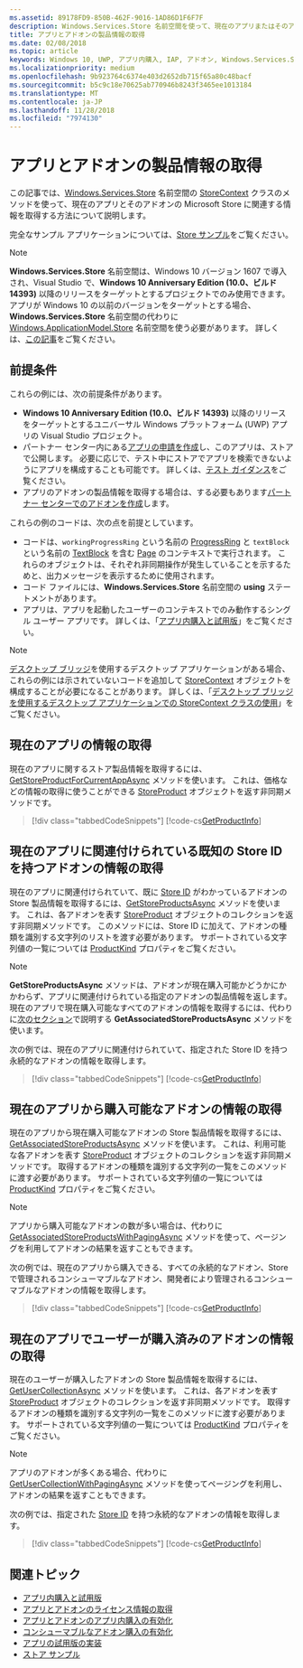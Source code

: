 ```yaml
---
ms.assetid: 89178FD9-850B-462F-9016-1AD86D1F6F7F
description: Windows.Services.Store 名前空間を使って、現在のアプリまたはそのアドオンのストアに関連する製品情報を取得する方法について説明します。
title: アプリとアドオンの製品情報の取得
ms.date: 02/08/2018
ms.topic: article
keywords: Windows 10, UWP, アプリ内購入, IAP, アドオン, Windows.Services.Store
ms.localizationpriority: medium
ms.openlocfilehash: 9b923764c6374e403d2652db715f65a80c48bacf
ms.sourcegitcommit: b5c9c18e70625ab770946b8243f3465ee1013184
ms.translationtype: MT
ms.contentlocale: ja-JP
ms.lasthandoff: 11/28/2018
ms.locfileid: "7974130"
---
```

# <a name="get-product-info-for-apps-and-add-ons"></a>アプリとアドオンの製品情報の取得

この記事では、[Windows.Services.Store](https://msdn.microsoft.com/library/windows/apps/windows.services.store.aspx) 名前空間の [StoreContext](https://msdn.microsoft.com/library/windows/apps/windows.services.store.storecontext.aspx) クラスのメソッドを使って、現在のアプリとそのアドオンの Microsoft Store に関連する情報を取得する方法について説明します。

完全なサンプル アプリケーションについては、[Store サンプル](https://github.com/Microsoft/Windows-universal-samples/tree/master/Samples/Store)をご覧ください。

> [!NOTE]
> **Windows.Services.Store** 名前空間は、Windows 10 バージョン 1607 で導入され、Visual Studio で、**Windows 10 Anniversary Edition (10.0、ビルド 14393)** 以降のリリースをターゲットとするプロジェクトでのみ使用できます。 アプリが Windows 10 の以前のバージョンをターゲットとする場合、**Windows.Services.Store** 名前空間の代わりに [Windows.ApplicationModel.Store](https://msdn.microsoft.com/library/windows/apps/windows.applicationmodel.store.aspx) 名前空間を使う必要があります。 詳しくは、[この記事](in-app-purchases-and-trials-using-the-windows-applicationmodel-store-namespace.md)をご覧ください。

## <a name="prerequisites"></a>前提条件

これらの例には、次の前提条件があります。
* **Windows 10 Anniversary Edition (10.0、ビルド 14393)** 以降のリリースをターゲットとするユニバーサル Windows プラットフォーム (UWP) アプリの Visual Studio プロジェクト。
* パートナー センター内にある[アプリの申請を作成](https://msdn.microsoft.com/windows/uwp/publish/app-submissions)し、このアプリは、ストアで公開します。 必要に応じで、テスト中にストアでアプリを検索できないようにアプリを構成することも可能です。 詳しくは、[テスト ガイダンス](in-app-purchases-and-trials.md#testing)をご覧ください。
* アプリのアドオンの製品情報を取得する場合は、する必要もあります[パートナー センターでのアドオンを作成](../publish/add-on-submissions.md)します。

これらの例のコードは、次の点を前提としています。
* コードは、```workingProgressRing``` という名前の [ProgressRing](https://msdn.microsoft.com/library/windows/apps/windows.ui.xaml.controls.progressring.aspx) と ```textBlock``` という名前の [TextBlock](https://msdn.microsoft.com/library/windows/apps/windows.ui.xaml.controls.textblock.aspx) を含む [Page](https://msdn.microsoft.com/library/windows/apps/windows.ui.xaml.controls.page.aspx) のコンテキストで実行されます。 これらのオブジェクトは、それぞれ非同期操作が発生していることを示するためと、出力メッセージを表示するために使用されます。
* コード ファイルには、**Windows.Services.Store** 名前空間の **using** ステートメントがあります。
* アプリは、アプリを起動したユーザーのコンテキストでのみ動作するシングル ユーザー アプリです。 詳しくは、「[アプリ内購入と試用版](in-app-purchases-and-trials.md#api_intro)」をご覧ください。

> [!NOTE]
> [デスクトップ ブリッジ](https://developer.microsoft.com/windows/bridges/desktop)を使用するデスクトップ アプリケーションがある場合、これらの例には示されていないコードを追加して [StoreContext](https://msdn.microsoft.com/library/windows/apps/windows.services.store.storecontext.aspx) オブジェクトを構成することが必要になることがあります。 詳しくは、「[デスクトップ ブリッジを使用するデスクトップ アプリケーションでの StoreContext クラスの使用](in-app-purchases-and-trials.md#desktop)」をご覧ください。

## <a name="get-info-for-the-current-app"></a>現在のアプリの情報の取得

現在のアプリに関するストア製品情報を取得するには、[GetStoreProductForCurrentAppAsync](https://docs.microsoft.com/uwp/api/windows.services.store.storecontext.getstoreproductforcurrentappasync) メソッドを使います。 これは、価格などの情報の取得に使うことができる [StoreProduct](https://msdn.microsoft.com/library/windows/apps/windows.services.store.storeproduct.aspx) オブジェクトを返す非同期メソッドです。

> [!div class="tabbedCodeSnippets"]
[!code-cs[GetProductInfo](./code/InAppPurchasesAndLicenses_RS1/cs/GetAppInfoPage.xaml.cs#GetAppInfo)]

## <a name="get-info-for-add-ons-with-known-store-ids-that-are-associated-with-the-current-app"></a>現在のアプリに関連付けられている既知の Store ID を持つアドオンの情報の取得

現在のアプリに関連付けられていて、既に [Store ID](in-app-purchases-and-trials.md#store_ids) がわかっているアドオンの Store 製品情報を取得するには、[GetStoreProductsAsync](https://docs.microsoft.com/uwp/api/windows.services.store.storecontext.getstoreproductsasync) メソッドを使います。 これは、各アドオンを表す [StoreProduct](https://msdn.microsoft.com/library/windows/apps/windows.services.store.storeproduct.aspx) オブジェクトのコレクションを返す非同期メソッドです。 このメソッドには、Store ID に加えて、アドオンの種類を識別する文字列のリストを渡す必要があります。 サポートされている文字列値の一覧については [ProductKind](https://docs.microsoft.com/uwp/api/windows.services.store.storeproduct.productkind) プロパティをご覧ください。

> [!NOTE]
> **GetStoreProductsAsync** メソッドは、アドオンが現在購入可能かどうかにかかわらず、アプリに関連付けられている指定のアドオンの製品情報を返します。 現在のアプリで現在購入可能なすべてのアドオンの情報を取得するには、代わりに[次のセクション](#get-info-for-add-ons-that-are-available-for-purchase-from-the-current-app)で説明する **GetAssociatedStoreProductsAsync** メソッドを使います。

次の例では、現在のアプリに関連付けられていて、指定された Store ID を持つ永続的なアドオンの情報を取得します。

> [!div class="tabbedCodeSnippets"]
[!code-cs[GetProductInfo](./code/InAppPurchasesAndLicenses_RS1/cs/GetProductInfoPage.xaml.cs#GetProductInfo)]

## <a name="get-info-for-add-ons-that-are-available-for-purchase-from-the-current-app"></a>現在のアプリから購入可能なアドオンの情報の取得

現在のアプリから現在購入可能なアドオンの Store 製品情報を取得するには、[GetAssociatedStoreProductsAsync](https://docs.microsoft.com/uwp/api/windows.services.store.storecontext.getassociatedstoreproductsasync) メソッドを使います。 これは、利用可能な各アドオンを表す [StoreProduct](https://msdn.microsoft.com/library/windows/apps/windows.services.store.storeproduct.aspx) オブジェクトのコレクションを返す非同期メソッドです。 取得するアドオンの種類を識別する文字列の一覧をこのメソッドに渡す必要があります。 サポートされている文字列値の一覧については [ProductKind](https://docs.microsoft.com/uwp/api/windows.services.store.storeproduct.productkind) プロパティをご覧ください。

> [!NOTE]
> アプリから購入可能なアドオンの数が多い場合は、代わりに [GetAssociatedStoreProductsWithPagingAsync](https://docs.microsoft.com/uwp/api/Windows.Services.Store.StoreContext.GetAssociatedStoreProductsWithPagingAsync) メソッドを使って、ページングを利用してアドオンの結果を返すこともできます。

次の例では、現在のアプリから購入できる、すべての永続的なアドオン、Store で管理されるコンシューマブルなアドオン、開発者により管理されるコンシューマブルなアドオンの情報を取得します。

> [!div class="tabbedCodeSnippets"]
[!code-cs[GetProductInfo](./code/InAppPurchasesAndLicenses_RS1/cs/GetAddOnInfoPage.xaml.cs#GetAddOnInfo)]


## <a name="get-info-for-add-ons-for-the-current-app-that-the-user-has-purchased"></a>現在のアプリでユーザーが購入済みのアドオンの情報の取得

現在のユーザーが購入したアドオンの Store 製品情報を取得するには、[GetUserCollectionAsync](https://docs.microsoft.com/uwp/api/windows.services.store.storecontext.getusercollectionasync) メソッドを使います。 これは、各アドオンを表す [StoreProduct](https://msdn.microsoft.com/library/windows/apps/windows.services.store.storeproduct.aspx) オブジェクトのコレクションを返す非同期メソッドです。 取得するアドオンの種類を識別する文字列の一覧をこのメソッドに渡す必要があります。 サポートされている文字列値の一覧については [ProductKind](https://msdn.microsoft.com/library/windows/apps/windows.services.store.storeproduct.productkind.aspx) プロパティをご覧ください。

> [!NOTE]
> アプリのアドオンが多くある場合、代わりに [GetUserCollectionWithPagingAsync](https://docs.microsoft.com/uwp/api/windows.services.store.storecontext.getusercollectionwithpagingasync) メソッドを使ってページングを利用し、アドオンの結果を返すこともできます。

次の例では、指定された [Store ID](in-app-purchases-and-trials.md#store_ids) を持つ永続的なアドオンの情報を取得します。

> [!div class="tabbedCodeSnippets"]
[!code-cs[GetProductInfo](./code/InAppPurchasesAndLicenses_RS1/cs/GetUserCollectionPage.xaml.cs#GetUserCollection)]

## <a name="related-topics"></a>関連トピック

* [アプリ内購入と試用版](in-app-purchases-and-trials.md)
* [アプリとアドオンのライセンス情報の取得](get-license-info-for-apps-and-add-ons.md)
* [アプリとアドオンのアプリ内購入の有効化](enable-in-app-purchases-of-apps-and-add-ons.md)
* [コンシューマブルなアドオン購入の有効化](enable-consumable-add-on-purchases.md)
* [アプリの試用版の実装](implement-a-trial-version-of-your-app.md)
* [ストア サンプル](https://github.com/Microsoft/Windows-universal-samples/tree/master/Samples/Store)
